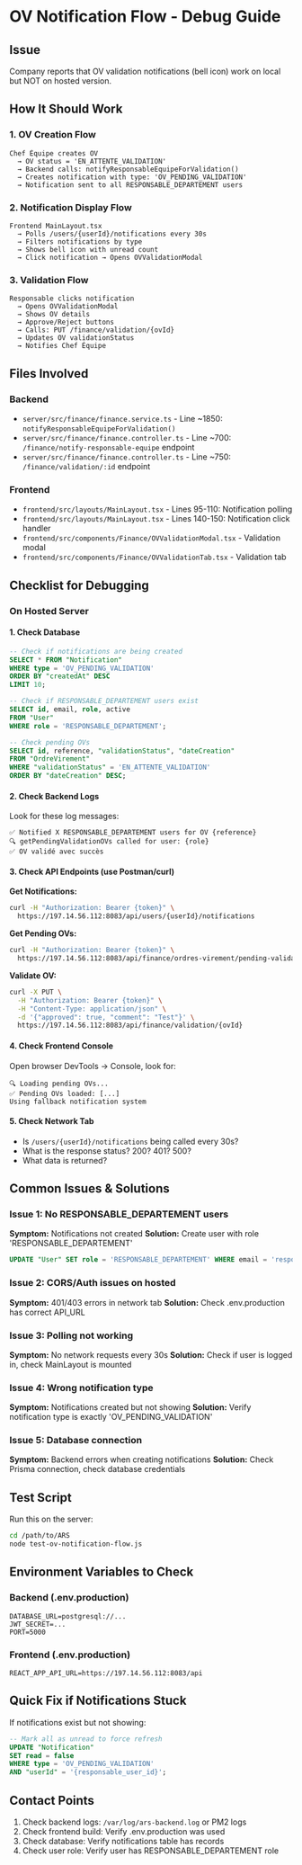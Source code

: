 # OV Notification Flow - Debug Guide

## Issue
Company reports that OV validation notifications (bell icon) work on local but NOT on hosted version.

## How It Should Work

### 1. OV Creation Flow
```
Chef Équipe creates OV 
  → OV status = 'EN_ATTENTE_VALIDATION'
  → Backend calls: notifyResponsableEquipeForValidation()
  → Creates notification with type: 'OV_PENDING_VALIDATION'
  → Notification sent to all RESPONSABLE_DEPARTEMENT users
```

### 2. Notification Display Flow
```
Frontend MainLayout.tsx
  → Polls /users/{userId}/notifications every 30s
  → Filters notifications by type
  → Shows bell icon with unread count
  → Click notification → Opens OVValidationModal
```

### 3. Validation Flow
```
Responsable clicks notification
  → Opens OVValidationModal
  → Shows OV details
  → Approve/Reject buttons
  → Calls: PUT /finance/validation/{ovId}
  → Updates OV validationStatus
  → Notifies Chef Équipe
```

## Files Involved

### Backend
- `server/src/finance/finance.service.ts` - Line ~1850: `notifyResponsableEquipeForValidation()`
- `server/src/finance/finance.controller.ts` - Line ~700: `/finance/notify-responsable-equipe` endpoint
- `server/src/finance/finance.controller.ts` - Line ~750: `/finance/validation/:id` endpoint

### Frontend
- `frontend/src/layouts/MainLayout.tsx` - Lines 95-110: Notification polling
- `frontend/src/layouts/MainLayout.tsx` - Lines 140-150: Notification click handler
- `frontend/src/components/Finance/OVValidationModal.tsx` - Validation modal
- `frontend/src/components/Finance/OVValidationTab.tsx` - Validation tab

## Checklist for Debugging

### On Hosted Server

#### 1. Check Database
```sql
-- Check if notifications are being created
SELECT * FROM "Notification" 
WHERE type = 'OV_PENDING_VALIDATION' 
ORDER BY "createdAt" DESC 
LIMIT 10;

-- Check if RESPONSABLE_DEPARTEMENT users exist
SELECT id, email, role, active 
FROM "User" 
WHERE role = 'RESPONSABLE_DEPARTEMENT';

-- Check pending OVs
SELECT id, reference, "validationStatus", "dateCreation"
FROM "OrdreVirement"
WHERE "validationStatus" = 'EN_ATTENTE_VALIDATION'
ORDER BY "dateCreation" DESC;
```

#### 2. Check Backend Logs
Look for these log messages:
```
✅ Notified X RESPONSABLE_DEPARTEMENT users for OV {reference}
🔍 getPendingValidationOVs called for user: {role}
✅ OV validé avec succès
```

#### 3. Check API Endpoints (use Postman/curl)

**Get Notifications:**
```bash
curl -H "Authorization: Bearer {token}" \
  https://197.14.56.112:8083/api/users/{userId}/notifications
```

**Get Pending OVs:**
```bash
curl -H "Authorization: Bearer {token}" \
  https://197.14.56.112:8083/api/finance/ordres-virement/pending-validation
```

**Validate OV:**
```bash
curl -X PUT \
  -H "Authorization: Bearer {token}" \
  -H "Content-Type: application/json" \
  -d '{"approved": true, "comment": "Test"}' \
  https://197.14.56.112:8083/api/finance/validation/{ovId}
```

#### 4. Check Frontend Console
Open browser DevTools → Console, look for:
```
🔍 Loading pending OVs...
✅ Pending OVs loaded: [...]
Using fallback notification system
```

#### 5. Check Network Tab
- Is `/users/{userId}/notifications` being called every 30s?
- What is the response status? 200? 401? 500?
- What data is returned?

## Common Issues & Solutions

### Issue 1: No RESPONSABLE_DEPARTEMENT users
**Symptom:** Notifications not created
**Solution:** Create user with role 'RESPONSABLE_DEPARTEMENT'
```sql
UPDATE "User" SET role = 'RESPONSABLE_DEPARTEMENT' WHERE email = 'responsable@ars.tn';
```

### Issue 2: CORS/Auth issues on hosted
**Symptom:** 401/403 errors in network tab
**Solution:** Check .env.production has correct API_URL

### Issue 3: Polling not working
**Symptom:** No network requests every 30s
**Solution:** Check if user is logged in, check MainLayout is mounted

### Issue 4: Wrong notification type
**Symptom:** Notifications created but not showing
**Solution:** Verify notification type is exactly 'OV_PENDING_VALIDATION'

### Issue 5: Database connection
**Symptom:** Backend errors when creating notifications
**Solution:** Check Prisma connection, check database credentials

## Test Script

Run this on the server:
```bash
cd /path/to/ARS
node test-ov-notification-flow.js
```

## Environment Variables to Check

### Backend (.env.production)
```
DATABASE_URL=postgresql://...
JWT_SECRET=...
PORT=5000
```

### Frontend (.env.production)
```
REACT_APP_API_URL=https://197.14.56.112:8083/api
```

## Quick Fix if Notifications Stuck

If notifications exist but not showing:
```sql
-- Mark all as unread to force refresh
UPDATE "Notification" 
SET read = false 
WHERE type = 'OV_PENDING_VALIDATION' 
AND "userId" = '{responsable_user_id}';
```

## Contact Points

1. Check backend logs: `/var/log/ars-backend.log` or PM2 logs
2. Check frontend build: Verify .env.production was used
3. Check database: Verify notifications table has records
4. Check user role: Verify user has RESPONSABLE_DEPARTEMENT role
